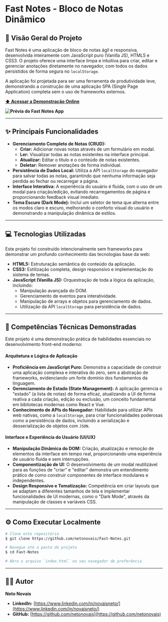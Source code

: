 # Fast Notes - Bloco de Notas Dinâmico

## 🎯 Visão Geral do Projeto

Fast Notes é uma aplicação de bloco de notas ágil e responsiva, desenvolvida inteiramente com JavaScript puro (Vanilla JS), HTML5 e CSS3. O projeto oferece uma interface limpa e intuitiva para criar, editar e gerenciar anotações diretamente no navegador, com todos os dados persistidos de forma segura no `localStorage`.

A aplicação foi projetada para ser uma ferramenta de produtividade leve, demonstrando a construção de uma aplicação SPA (Single Page Application) completa sem o uso de frameworks externos.

**[⬆️ Acessar a Demonstração Online](https://fast-notes-for-neto-novais.netlify.app)**

**![Prévia do Fast Notes App](https://imgur.com/a/D6FGiJa)**

---

## ✨ Principais Funcionalidades

* **Gerenciamento Completo de Notas (CRUD):**
    * **Criar:** Adicionar novas notas através de um formulário em modal.
    * **Ler:** Visualizar todas as notas existentes na interface principal.
    * **Atualizar:** Editar o título e o conteúdo de notas existentes.
    * **Deletar:** Remover anotações de forma individual.
* **Persistência de Dados Local:** Utiliza a API `localStorage` do navegador para salvar todas as notas, garantindo que nenhuma informação seja perdida ao fechar ou recarregar a página.
* **Interface Interativa:** A experiência do usuário é fluida, com o uso de um modal para criação/edição, evitando recarregamentos de página e proporcionando feedback visual imediato.
* **Tema Escuro (Dark Mode):** Inclui um seletor de tema que alterna entre os modos claro e escuro, melhorando o conforto visual do usuário e demonstrando a manipulação dinâmica de estilos.

---

## 💻 Tecnologias Utilizadas

Este projeto foi construído intencionalmente sem frameworks para demonstrar um profundo conhecimento das tecnologias base da web:

* **HTML5:** Estruturação semântica do conteúdo da aplicação.
* **CSS3:** Estilização completa, design responsivo e implementação do sistema de temas.
* **JavaScript (Vanilla JS):** Orquestração de toda a lógica da aplicação, incluindo:
    * Manipulação avançada do DOM.
    * Gerenciamento de eventos para interatividade.
    * Manipulação de arrays e objetos para gerenciamento de dados.
    * Utilização da API `localStorage` para persistência de dados.

---

## 💼 Competências Técnicas Demonstradas

Este projeto é uma demonstração prática de habilidades essenciais no desenvolvimento front-end moderno:

#### **Arquitetura e Lógica de Aplicação**
* **Proficiência em JavaScript Puro:** Demonstra a capacidade de construir uma aplicação complexa e interativa do zero, sem a abstração de frameworks, evidenciando um forte domínio dos fundamentos da linguagem.
* **Gerenciamento de Estado (State Management):** A aplicação gerencia o "estado" (a lista de notas) de forma eficaz, atualizando a UI de forma reativa a cada criação, edição ou exclusão, um conceito fundamental em bibliotecas modernas como React e Vue.
* **Conhecimento de APIs do Navegador:** Habilidade para utilizar APIs web nativas, como a `localStorage`, para criar funcionalidades poderosas como a persistência de dados, incluindo a serialização e desserialização de objetos com `JSON`.

#### **Interface e Experiência do Usuário (UI/UX)**
* **Manipulação Dinâmica do DOM:** Criação, atualização e remoção de elementos da interface em tempo real, proporcionando uma experiência de usuário fluida e sem interrupções.
* **Componentização de UI:** O desenvolvimento de um modal reutilizável para as funções de "criar" e "editar" demonstra um entendimento prático de como construir componentes de interface modulares e independentes.
* **Design Responsivo e Tematização:** Competência em criar layouts que se adaptam a diferentes tamanhos de tela e implementar funcionalidades de UI modernas, como o "Dark Mode", através da manipulação de classes e variáveis CSS.

---

## ⚙️ Como Executar Localmente

```bash
# Clone este repositório
$ git clone https://github.com/netonovais/Fast-Notes.git

# Navegue até a pasta do projeto
$ cd Fast-Notes

# Abra o arquivo `index.html` no seu navegador de preferência
```

---

## 👨‍💻 Autor

**Neto Novais**

* **LinkedIn:** [https://www.linkedin.com/in/novaisneto/](https://www.linkedin.com/in/novaisneto/)
* **GitHub:** [https://github.com/netonovais](https://github.com/netonovais)
